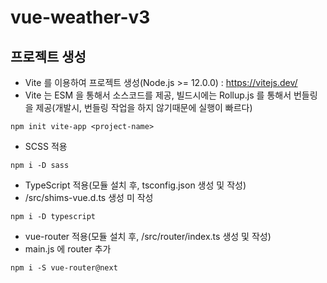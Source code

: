 # vue-weather-v3

## 프로젝트 생성
- Vite 를 이용하여 프로젝트 생성(Node.js >= 12.0.0) : https://vitejs.dev/
- Vite 는 ESM 을 통해서 소스코드를 제공, 빌드시에는 Rollup.js 를 통해서 번들링을 제공(개발시, 번들링 작업을 하지 않기때문에 실행이 빠르다)

```
npm init vite-app <project-name>
```

- SCSS 적용
```
npm i -D sass
```

- TypeScript 적용(모듈 설치 후, tsconfig.json 생성 및 작성)
- /src/shims-vue.d.ts 생성 미 작성

```
npm i -D typescript
```

- vue-router 적용(모듈 설치 후, /src/router/index.ts 생성 및 작성)
- main.js 에 router 추가
```
npm i -S vue-router@next
```
